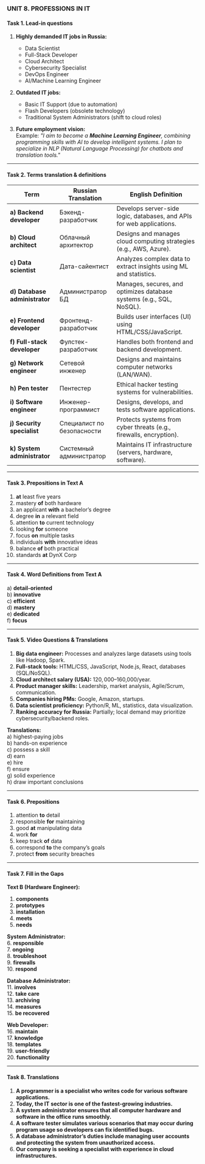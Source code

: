 ### **UNIT 8. PROFESSIONS IN IT**  

#### **Task 1. Lead-in questions**  
1. **Highly demanded IT jobs in Russia:**  
   - Data Scientist  
   - Full-Stack Developer  
   - Cloud Architect  
   - Cybersecurity Specialist  
   - DevOps Engineer  
   - AI/Machine Learning Engineer  

2. **Outdated IT jobs:**  
   - Basic IT Support (due to automation)  
   - Flash Developers (obsolete technology)  
   - Traditional System Administrators (shift to cloud roles)  

3. **Future employment vision:**  
   Example: *"I aim to become a **Machine Learning Engineer**, combining programming skills with AI to develop intelligent systems. I plan to specialize in NLP (Natural Language Processing) for chatbots and translation tools."*  

---  

#### **Task 2. Terms translation & definitions**  

| Term | Russian Translation | English Definition |  
|------|---------------------|--------------------|  
| **a) Backend developer** | Бэкенд-разработчик | Develops server-side logic, databases, and APIs for web applications. |  
| **b) Cloud architect** | Облачный архитектор | Designs and manages cloud computing strategies (e.g., AWS, Azure). |  
| **c) Data scientist** | Дата-сайентист | Analyzes complex data to extract insights using ML and statistics. |  
| **d) Database administrator** | Администратор БД | Manages, secures, and optimizes database systems (e.g., SQL, NoSQL). |  
| **e) Frontend developer** | Фронтенд-разработчик | Builds user interfaces (UI) using HTML/CSS/JavaScript. |  
| **f) Full-stack developer** | Фулстек-разработчик | Handles both frontend and backend development. |  
| **g) Network engineer** | Сетевой инженер | Designs and maintains computer networks (LAN/WAN). |  
| **h) Pen tester** | Пентестер | Ethical hacker testing systems for vulnerabilities. |  
| **i) Software engineer** | Инженер-программист | Designs, develops, and tests software applications. |  
| **j) Security specialist** | Специалист по безопасности | Protects systems from cyber threats (e.g., firewalls, encryption). |  
| **k) System administrator** | Системный администратор | Maintains IT infrastructure (servers, hardware, software). |  

---  

#### **Task 3. Prepositions in Text A**  
1. **at** least five years  
2. mastery **of** both hardware  
3. an applicant **with** a bachelor’s degree  
4. degree **in** a relevant field  
5. attention **to** current technology  
6. looking **for** someone  
7. focus **on** multiple tasks  
8. individuals **with** innovative ideas  
9. balance **of** both practical  
10. standards **at** DynX Corp  

---  

#### **Task 4. Word Definitions from Text A**  
a) **detail-oriented**  
b) **innovative**  
c) **efficient**  
d) **mastery**  
e) **dedicated**  
f) **focus**  

---  

#### **Task 5. Video Questions & Translations**  
1. **Big data engineer:** Processes and analyzes large datasets using tools like Hadoop, Spark.  
2. **Full-stack tools:** HTML/CSS, JavaScript, Node.js, React, databases (SQL/NoSQL).  
3. **Cloud architect salary (USA):** $120,000–$160,000/year.  
4. **Product manager skills:** Leadership, market analysis, Agile/Scrum, communication.  
5. **Companies hiring PMs:** Google, Amazon, startups.  
6. **Data scientist proficiency:** Python/R, ML, statistics, data visualization.  
7. **Ranking accuracy for Russia:** Partially; local demand may prioritize cybersecurity/backend roles.  

**Translations:**  
a) highest-paying jobs  
b) hands-on experience  
c) possess a skill  
d) earn  
e) hire  
f) ensure  
g) solid experience  
h) draw important conclusions  

---  

#### **Task 6. Prepositions**  
1. attention **to** detail  
2. responsible **for** maintaining  
3. good **at** manipulating data  
4. work **for**  
5. keep track **of** data  
6. correspond **to** the company’s goals  
7. protect **from** security breaches  

---  

#### **Task 7. Fill in the Gaps**  

**Text B (Hardware Engineer):**  
1. **components**  
2. **prototypes**  
3. **installation**  
4. **meets**  
5. **needs**  

**System Administrator:**  
6. **responsible**  
7. **ongoing**  
8. **troubleshoot**  
9. **firewalls**  
10. **respond**  

**Database Administrator:**  
11. **involves**  
12. **take care**  
13. **archiving**  
14. **measures**  
15. **be recovered**  

**Web Developer:**  
16. **maintain**  
17. **knowledge**  
18. **templates**  
19. **user-friendly**  
20. **functionality**  

---  

#### **Task 8. Translations**  
1. **A programmer is a specialist who writes code for various software applications.**  
2. **Today, the IT sector is one of the fastest-growing industries.**  
3. **A system administrator ensures that all computer hardware and software in the office runs smoothly.**  
4. **A software tester simulates various scenarios that may occur during program usage so developers can fix identified bugs.**  
5. **A database administrator’s duties include managing user accounts and protecting the system from unauthorized access.**  
6. **Our company is seeking a specialist with experience in cloud infrastructures.**  
